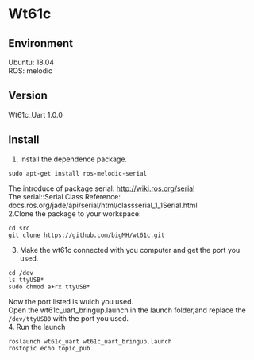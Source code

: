 # Wt61c
## Environment
Ubuntu: 18.04  
ROS: melodic
## Version
Wt61c_Uart 1.0.0
## Install
1. Install the dependence package.
```
sudo apt-get install ros-melodic-serial
```
The introduce of package serial: http://wiki.ros.org/serial  
The serial::Serial Class Reference: docs.ros.org/jade/api/serial/html/classserial_1_1Serial.html  
2.Clone the package to your workspace:
```
cd src
git clone https://github.com/bigMH/wt61c.git
```
3. Make the wt61c connected with you computer and get the port you used.
```
cd /dev
ls ttyUSB*
sudo chmod a+rx ttyUSB*
```
Now the port listed is wuich you used.   
Open the wt61c_uart_bringup.launch in the launch folder,and replace the `/dev/ttyUSB0` with the port you used.  
4. Run the launch
```
roslaunch wt61c_uart wt61c_uart_bringup.launch
rostopic echo topic_pub
```
